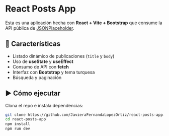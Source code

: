 # React Posts App

Esta es una aplicación hecha con **React + Vite + Bootstrap** que consume la API pública de [JSONPlaceholder](https://jsonplaceholder.typicode.com/posts).

## 🚀 Características
- Listado dinámico de publicaciones (`title` y `body`)
- Uso de **useState** y **useEffect**
- Consumo de API con **fetch**
- Interfaz con **Bootstrap** y tema turquesa
- Búsqueda y paginación

## ▶️ Cómo ejecutar
Clona el repo e instala dependencias:

```bash
git clone https://github.com/JavieraFernandaLopezOrtiz/react-posts-app.git
cd react-posts-app
npm install
npm run dev
